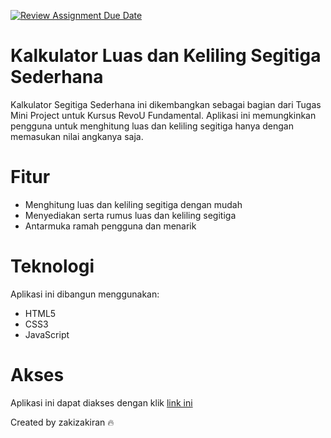 [![Review Assignment Due Date](https://classroom.github.com/assets/deadline-readme-button-24ddc0f5d75046c5622901739e7c5dd533143b0c8e959d652212380cedb1ea36.svg)](https://classroom.github.com/a/qf43-o8w)
# Kalkulator Luas dan Keliling Segitiga Sederhana

Kalkulator Segitiga Sederhana ini dikembangkan sebagai bagian dari Tugas Mini Project untuk Kursus RevoU Fundamental. Aplikasi ini memungkinkan pengguna untuk menghitung luas dan keliling segitiga hanya dengan memasukan nilai angkanya saja.

# Fitur

* Menghitung luas dan keliling segitiga dengan mudah
* Menyediakan serta rumus luas dan keliling segitiga
* Antarmuka ramah pengguna dan menarik

# Teknologi

Aplikasi ini dibangun menggunakan:
* HTML5
* CSS3
* JavaScript

# Akses

Aplikasi ini dapat diakses dengan klik [link ini](https://revou-fundamental-course.github.io/7-aug-23-zakizakiran/)

Created by zakizakiran 🔥
